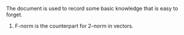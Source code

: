 The document is used to record some basic knowledge that is easy to forget.

1. F-norm is the counterpart for 2-norm in vectors.
